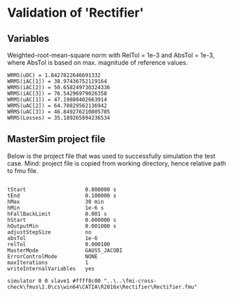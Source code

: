 # Validation of 'Rectifier'

## Variables
Weighted-root-mean-square norm with RelTol = 1e-3 and AbsTol = 1e-3, where
AbsTol is based on max. magnitude of reference values.

```
WRMS(uDC) = 1.8427822646691332
WRMS(iAC[1]) = 38.97436752119164
WRMS(iAC[2]) = 50.658249730324336
WRMS(iAC[3]) = 76.54296979026358
WRMS(uAC[1]) = 47.19880402663914
WRMS(uAC[2]) = 64.70829562136942
WRMS(uAC[3]) = 46.849276210805705
WRMS(Losses) = 35.189265894236534
```

## MasterSim project file

Below is the project file that was used to successfully simulation the test case.
Mind: project file is copied from working directory, hence relative path to fmu file.

```

tStart                   0.000000 s
tEnd                     0.100000 s
hMax                     30 min
hMin                     1e-6 s
hFallBackLimit           0.001 s
hStart                   0.000000 s
hOutputMin               0.001000 s
adjustStepSize           no
absTol                   1e-6
relTol                   0.000100
MasterMode               GAUSS_JACOBI
ErrorControlMode         NONE
maxIterations            1
writeInternalVariables   yes

simulator 0 0 slave1 #ffff8c00 "..\..\fmi-cross-check\fmus\2.0\cs\win64\CATIA\R2016x\Rectifier\Rectifier.fmu"


```

